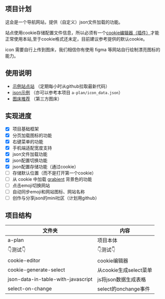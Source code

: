 ## 项目计划
这会是一个导航网站，提供（自定义）json文件加载的功能。

站点使用cookie存储配置文件信息，所以必须有一个[cookie编辑器（插件）](https://chrome.google.com/webstore/detail/cookie-editor/hlkenndednhfkekhgcdicdfddnkalmdm)才能正常使用本站,至于cookie格式还未定，目前建议参考提供的默认cookie。

icon 需要自行上传到图床，我们相信你有使用 figma 等网站自行绘制漂亮图标的能力。

## 使用说明
- [示例站点站](http://124.223.57.166/watchTV2/watchTV/a-plan/) （定期每小时从github拉取最新代码）
- [json示例](http://124.223.57.166/watchTV2/watchTV/a-plan/icon_data.json) （亦可以参考本项目 `a-plan/icon_data.json`）
- [图床推荐](http://tool.mkblog.cn/tuchuang/) （第三方图床）

## 实现进度
- [x] 项目基础框架
- [x] 分页加载图标的功能
- [x] 右键菜单的功能
- [x] 手机端适配宽度支持
- [x] json文件加载功能
- [x] json配置切换功能
- [x] json配置存储功能（通过cookie）
- [ ] 存储默认位置（而不是打开第一个cookie）
- [ ] 从 cookie 中加载 [grabient](https://www.grabient.com/) 背景色的功能
- [ ] 点击emoji切换网站
- [ ] 自动同步emoji和网站图标、网站名称
- [ ] 创作与分享json的mini社区（计划用github）

## 项目结构
文件夹|内容|
---|---
a-plan | 项目本体
👇测试👇 |👇测试👇 
cookie-editor | cookie编辑器
cookie-generate-select | 从cookie生成select菜单
json-data-in-table-with-javascript | js将json数据生成表格
select-on-change | select的onchange事件

